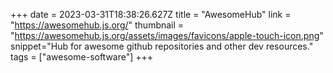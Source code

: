 +++
date = 2023-03-31T18:38:26.627Z
title = "AwesomeHub"
link = "https://awesomehub.js.org/"
thumbnail = "https://awesomehub.js.org/assets/images/favicons/apple-touch-icon.png"
snippet="Hub for awesome github repositories and other dev resources."
tags = ["awesome-software"]
+++
